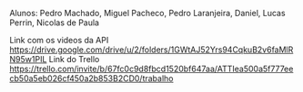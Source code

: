 Alunos: Pedro Machado, Miguel Pacheco, Pedro Laranjeira, Daniel, Lucas Perrin, Nicolas de Paula


Link com os videos da API https://drive.google.com/drive/u/2/folders/1GWtAJ52Yrs94CqkuB2v6faMlRN95w1PIL
Link do Trello https://trello.com/invite/b/67fc0c9d8fbcd1520bf647aa/ATTIea500a5f777eecb50a5eb026cf450a2b853B2CD0/trabalho

